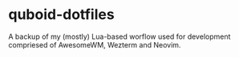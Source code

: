 # quboid-dotfiles
A backup of my (mostly) Lua-based worflow used for development compriesed of AwesomeWM, Wezterm and Neovim.
